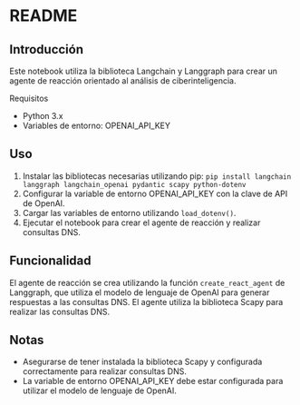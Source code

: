 # README

## Introducción
Este notebook utiliza la biblioteca Langchain y Langgraph para crear un agente de reacción orientado al análisis de ciberinteligencia.


Requisitos
- Python 3.x
- Variables de entorno: OPENAI_API_KEY

## Uso
1. Instalar las bibliotecas necesarias utilizando pip: `pip install langchain langgraph langchain_openai pydantic scapy python-dotenv`
2. Configurar la variable de entorno OPENAI_API_KEY con la clave de API de OpenAI.
3. Cargar las variables de entorno utilizando `load_dotenv()`.
4. Ejecutar el notebook para crear el agente de reacción y realizar consultas DNS.

## Funcionalidad
El agente de reacción se crea utilizando la función `create_react_agent` de Langgraph, que utiliza el modelo de lenguaje de OpenAI para generar respuestas a las consultas DNS. El agente utiliza la biblioteca Scapy para realizar las consultas DNS.

## Notas
- Asegurarse de tener instalada la biblioteca Scapy y configurada correctamente para realizar consultas DNS.
- La variable de entorno OPENAI_API_KEY debe estar configurada para utilizar el modelo de lenguaje de OpenAI.
